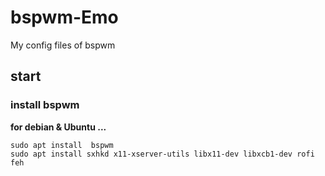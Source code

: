 # bspwm-Emo
My config files of bspwm

## start 
### install bspwm 
**for debian & Ubuntu ...**
```console
sudo apt install  bspwm
sudo apt install sxhkd x11-xserver-utils libx11-dev libxcb1-dev rofi feh

```

